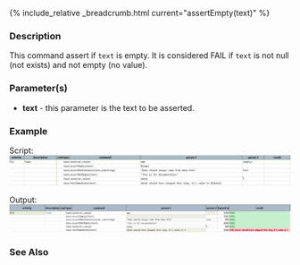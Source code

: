 {% include_relative _breadcrumb.html current="assertEmpty(text)" %}


### Description
This command assert if `text` is empty.  It is considered FAIL if `text` is not null (not exists) and not empty 
(no value).


### Parameter(s)
- **text** \- this parameter is the text to be asserted.


### Example
Script:
![script](image/assertEmpty_01.png)

Output:
![output](image/assertEmpty_02.png)


### See Also
